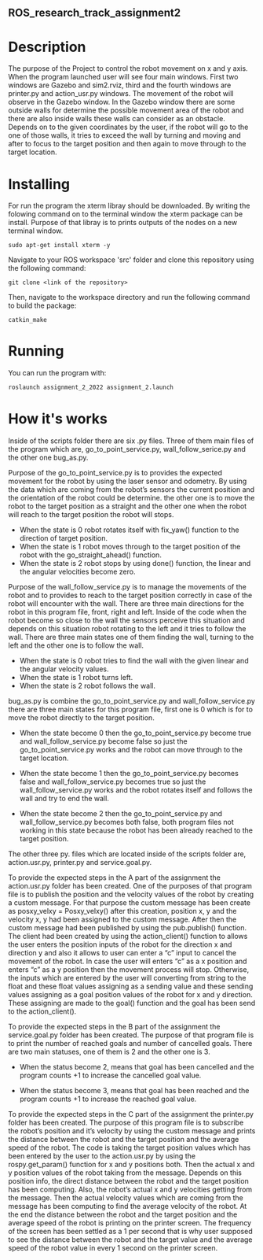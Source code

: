 ## ROS_research_track_assignment2 ##

# Description #

The purpose of the Project to control the robot movement on x and y axis. When the program launched user will see four main windows. First two windows are Gazebo and sim2.rviz, third and the fourth windows are printer.py and action_usr.py windows. The movement of the robot will observe in the Gazebo window. In the Gazebo window there are some outside walls for determine the possible movement area of the robot and there are also inside walls these walls can consider as an obstacle. Depends on to the given coordinates by the user, if the robot will go to the one of those walls, it tries to exceed the wall by turning and moving and after to focus to the target position and then again to move through to the target location.


# Installing #

For run the program the xterm libray should be downloaded. By writing the folowing command on to the terminal window the xterm package can be install. Purpose of that libray is to prints outputs of the nodes on a new terminal window.

	sudo apt-get install xterm -y

Navigate to your ROS workspace 'src' folder and clone this repository using the following command:
	
	git clone <link of the repository>

Then, navigate to the workspace directory and run the following command to build the package:

	catkin_make

# Running #

You can run the program with:
```bash
roslaunch assignment_2_2022 assignment_2.launch
```
# How it's works #

Inside of the scripts folder there are six .py files. Three of them main files of the program which are, go_to_point_service.py, wall_follow_serice.py and the other one bug_as.py. 

Purpose of the go_to_point_service.py is to provides the expected movement for the robot by using the laser sensor and odometry. By using the data which are coming from the robot’s sensors the current position and the orientation of the robot could be determine. the other one is to move the robot to the target position as a straight and the other one when the robot will reach to the target position the robot will stops. 

-	When the state is 0 robot rotates itself with fix_yaw() function to the direction of target position. 
-	When the state is 1 robot moves through to the target position of the robot with the go_straight_ahead() function. 
-	When the state is 2 robot stops by using done() function, the linear and the angular velocities become zero.  


Purpose of the wall_follow_service.py is to manage the movements of the robot and to provides to reach to the target position correctly in case of the robot will encounter with the wall. There are three main directions for the robot in this program file, front, right and left. Inside of the code when the robot become so close to the wall the sensors perceive this situation and depends on this situation robot rotating to the left and it tries to follow the wall. There are three main states one of them finding the wall, turning to the left and the other one is to follow the wall.

-	When the state is 0 robot tries to find the wall with the given linear and the angular velocity values.
-	When the state is 1 robot turns left. 
-	When the state is 2 robot follows the wall. 

bug_as.py is combine the go_to_point_service.py and wall_follow_service.py there are three main states for this program file, first one is 0 which is for to move the robot directly to the target position. 

-	When the state become 0 then the go_to_point_service.py become true and wall_follow_service.py become false so just the go_to_point_service.py works and the robot can move through to the target location. 

-	When the state become 1 then the go_to_point_service.py becomes false and wall_follow_service.py becomes true so just the wall_follow_service.py works and the robot rotates itself and follows the wall and try to end the wall. 

-	When the state become 2 then the go_to_point_service.py and wall_follow_service.py becomes both false, both program files not working in this state because the robot has been already reached to the target position. 

The other three py. files which are located inside of the scripts folder are, action.usr.py, printer.py and service.goal.py. 

To provide the expected steps in the A part of the assignment the action.usr.py folder has been created. One of the purposes of that program file is to publish the position and the velocity values of the robot by creating a custom message. For that purpose the custom message has been create as posxy_velxy = Posxy_velxy() after this creation, position x, y and the velocity x, y had been assigned to the custom message. After then the custom message had been published by using the pub.publish() function. The client had been created by using the action_client() function to allows the user enters the position inputs of the robot for the direction x and direction y and also it allows to user can enter a “c” input to cancel the movement of the robot.  In case the user will enters “c” as a x position and enters “c” as a y position then the movement process will stop. Otherwise, the inputs which are entered by the user will converting from string to the float and these float values assigning as a sending value and these sending values assigning as a goal position values of the robot for x and y direction. These assigning are made to the goal() function and the goal has been send to the action_client(). 

To provide the expected steps in the B part of the assignment the service.goal.py folder has been created. The purpose of that program file is to print the number of reached goals and number of cancelled goals. There are two main statuses, one of them is 2 and the other one is 3. 

-	When the status become 2, means that goal has been cancelled and the program counts +1 to increase the cancelled goal value. 

-	When the status become 3, means that goal has been reached and the program counts +1 to increase the reached goal value. 

To provide the expected steps in the C part of the assignment the printer.py folder has been created. The purpose of this program file is to subscribe the robot’s position and it’s velocity by using the custom message and prints the distance between the robot and the target position and the average speed of the robot. The code is taking the target position values which has been entered by the user to the action.usr.py by using the rospy.get_param() function for x and y positions both. Then the actual x and y position values of the robot taking from the message. Depends on this position info, the direct distance between the robot and the target position has been computing.  Also, the robot’s actual x and y velocities getting from the message. Then the actual velocity values which are coming from the message has been computing to find the average velocity of the robot. At the end the distance between the robot and the target position and the average speed of the robot is printing on the printer screen. The frequency of the screen has been settled as a 1 per second that is why user supposed to see the distance between the robot and the target value and the average speed of the robot value in every 1 second on the printer screen. 






